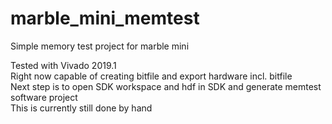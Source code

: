 # marble_mini_memtest
Simple memory test project for marble mini

Tested with Vivado 2019.1  
Right now capable of creating bitfile and export hardware incl. bitfile  
Next step is to open SDK workspace and hdf in SDK and generate memtest software project  
This is currently still done by hand
